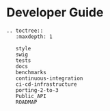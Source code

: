 # Developer Guide

```{eval-rst}
.. toctree::
   :maxdepth: 1

   style
   swig
   tests
   docs
   benchmarks
   continuous-integration
   ci-cd-infrastructure
   porting-2-to-3
   Public_API
   ROADMAP
```
